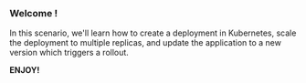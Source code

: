 
<br>

### Welcome !

In this scenario, we'll learn how to create a deployment in Kubernetes, scale the deployment to multiple replicas, and update the application to a new version which triggers a rollout.

**ENJOY!**

